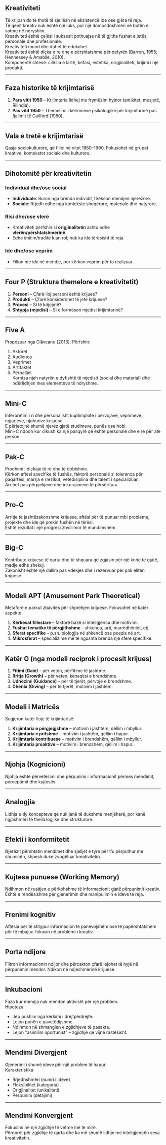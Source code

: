 ## Kreativiteti
Të krijosh do të thotë të sjellësh në ekzistencë ide ose gjëra të reja.  
Të qenit kreativ nuk është një luks, por një domosdoshmëri në botën e sotme në ndryshim.  
Kreativiteti është çelësi i suksesit pothuajse në të gjitha fushat e jetës, personale dhe profesionale.  
Kreativiteti mund dhe duhet të edukohet.  
Kreativiteti është diçka e re dhe e përshtatshme për detyrën (Barron, 1955; Hennessey & Amabile, 2010).  
Komponentë shtesë: cilësia e lartë, befasi, estetika, origjinaliteti, krijimi i një produkti.

---

## Faza historike të krijimtarisë
1. **Para vitit 1950** – Krijimtaria lidhej me frymëzim hyjnor (antikitet, mesjetë, Rilindja).
2. **Pas vitit 1950** – Themelimi i kërkimeve psikologjike për krijimtarinë pas fjalimit të Guilford (1950).

---

## Vala e tretë e krijimtarisë
Qasja sociokulturore, që filloi në vitet 1980–1990. Fokusohet në grupet kreative, kontekstet sociale dhe kulturore.

---

## Dihotomitë për kreativitetin

### Individual dhe/ose social
- **Individuale**: Buron nga brenda individit, thekson mendjen njerëzore.
- **Sociale**: Rrjedh edhe nga kontekste shoqërore, materiale dhe natyrore.

### Risi dhe/ose vlerë
- Kreativiteti përfshin si **origjinalitetin** ashtu edhe **vlerën/përshtatshmërinë**.
- Edhe imitim/traditë luan rol; nuk ka ide tërësisht të reja.

### Ide dhe/ose veprim
- Fillon me ide në mendje, por kërkon veprim për ta realizuar.

---

## Four P (Struktura themelore e kreativitetit)
1. **Personi** – Çfarë lloj personi është krijues?
2. **Produkti** – Çfarë konsiderohet të jetë krijuese?
3. **Procesi** – Si të krijojmë?
4. **Shtypja (mjedisi)** – Si e formëson mjedisi krijimtarinë?

---

## Five A
Propozuar nga Glăveanu (2013). Përfshin:
1. Aktorët
2. Audienca
3. Veprimet
4. Artifaktet
5. Përballjet  
Korniza njeh natyrën e dyfishtë të mjedisit (social dhe material) dhe ndërlidhjen mes elementeve të ndryshme.

---

## Mini-C
Interpretim i ri dhe personalisht kuptimplotë i përvojave, veprimeve, ngjarjeve, njohurive krijuese.  
E përjetojnë shumë njerëz gjatë studimeve, punës ose hobi.  
Mini-C ndodh kur dikush ka një pasqyrë që është personale dhe e re për atë person.

---

## Pak-C
Prodhimi i diçkaje të re dhe të dobishme.  
Kërkon aftësi specifike të fushës, faktorë personalë si toleranca për paqartësi, marrja e rrezikut, vetëdisiplina dhe talent i specializuar.  
Arrihet pas përpjekjeve dhe inkurajimeve të përsëritura.

---

## Pro-C
Arritje të jashtëzakonshme krijuese, aftësi për të punuar mbi probleme, projekte dhe ide që prekin fushën në tërësi.  
Është rezultat i një progresi zhvillimor të mundimshëm.

---

## Big-C
Kontribute krijuese të qarta dhe të shquara që zgjasin për një kohë të gjatë, madje edhe shekuj.  
Zakonisht është një dallim pas vdekjes dhe i rezervuar për pak elitën krijuese.

---

## Modeli APT (Amusement Park Theoretical)
Metaforë e parkut zbavitës për shprehjen krijuese. Fokusohet në katër aspekte:
1. **Kërkesat fillestare** – faktorë bazë si inteligjenca dhe motivimi.
2. **Fushat tematike të përgjithshme** – shkenca, arti, marrëdhëniet, etj.
3. **Sferat specifike** – p.sh. biologjia në shkencë ose poezia në art.
4. **Mikrosferat** – specializime më të ngushta brenda një sfere specifike.

---

## Katër G (nga modeli reciprok i procesit krijues)
1. **Fitimi (Gain)** – për veten, përfitime të jashtme.
2. **Rritja (Growth)** – për veten, kënaqësi e brendshme.
3. **Udhëzimi (Guidance)** – për të tjerët, përvojë e brendshme.
4. **Dhënia (Giving)** – për të tjerët, motivim i jashtëm.

---

## Modeli i Matricës
Sugjeron katër lloje të krijimtarisë:
1. **Krijimtaria e përgjegjshme** – motivim i jashtëm, qëllim i mbyllur.
2. **Krijimtaria e pritshme** – motivim i jashtëm, qëllim i hapur.
3. **Krijimtaria kontribuese** – motivim i brendshëm, qëllim i mbyllur.
4. **Krijimtaria proaktive** – motivim i brendshëm, qëllim i hapur.

---

## Njohja (Kognicioni)
Njohja është përvetësimi dhe përpunimi i informacionit përmes mendimit, perceptimit dhe kujtesës.

---

## Analogjia
Lidhja e dy koncepteve që nuk janë të dukshme menjëherë, por kanë ngjashmëri të thella logjike dhe strukturore.

---

## Efekti i konformitetit
Njerëzit përshtatin mendimet dhe sjelljet e tyre për t’u përputhur me shumicën, shpesh duke zvogëluar kreativitetin.

---

## Kujtesa punuese (Working Memory)
Ndihmon në ruajtjen e përkohshme të informacionit gjatë përpunimit kreativ. Është e rëndësishme për gjenerimin dhe manipulimin e ideve të reja.

---

## Frenimi kognitiv
Aftësia për të shtypur informacion të panevojshëm ose të papërshtatshëm për të mbajtur fokusin në problemin kreativ.

---

## Porta ndijore
Filtron informacionin ndijor dhe përcakton çfarë lejohet të hyjë në përpunimin mendor. Ndikon në ndjeshmërinë krijuese.

---

## Inkubacioni
Faza kur mendja nuk mendon aktivisht për një problem.  
Hipoteza:
- Jep pushim nga kërkimi i drejtpërdrejtë.
- Lejon punën e pavetëdijshme.
- Ndihmon në shmangien e zgjidhjeve të pasakta.
- Lejon "asimilim oportunist" – zgjidhje që vijnë rastësisht.

---

## Mendimi Divergjent
Gjenerimi i shumë ideve për një problem të hapur.  
Karakteristika:
- Rrjedhshmëri (numri i ideve)
- Fleksibilitet (kategoria)
- Origjinalitet (unikaliteti)
- Përpunim (detajimi)

---

## Mendimi Konvergjent
Fokusimi në një zgjidhje të vetme më të mirë.  
Përdoret për zgjidhje të qarta dhe ka më shumë lidhje me inteligjencën sesa kreativitetin.
